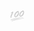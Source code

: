 <svg class="icon" style="width: 25px; height: 25px; vertical-align: middle; overflow: hidden;" viewBox="0 0 1024 1024" version="1.1" xmlns="http://www.w3.org/2000/svg"><path d="M154.56761386 865.55334219c-10.28379112 0-15.42568711-10.28537842-15.42568623-15.41774883 0-5.1593581 5.14189599-15.42568711 10.29172852-15.42568711 236.56212158-97.72935293 493.7013501-149.13719648 745.70026992-159.43209961v5.13237041c20.57551963 0 46.28499785-5.13237041 66.86369297-5.13237041v10.29331582c-257.13129112 25.70947822-509.13656191 77.13002109-750.85010331 154.27909248-15.42568711 15.41774883-36.00438135 20.56916953-56.57990186 25.70312725zM740.85165898 572.41766973c-25.71741562 0-51.42848115-5.1514207-66.84464267-25.69995264-15.42727441-20.57710693-30.87042364-41.15580205-30.87042275-66.86686758 0-71.99765068 20.56916953-138.85340537 66.85734199-195.42536894 41.16373945-56.58148916 102.86966162-97.70712803 169.72224169-123.42771914 25.70947822 0 46.27864776 15.43679912 56.57355088 35.99485664-5.15300801 5.14189599-10.29331582 10.29331582-15.43679911 10.29331581 25.70947822 10.28379112 35.99326933 30.85137334 35.99326933 56.57196446 5.15300801 143.99530136-87.41539951 272.56809023-215.99453936 308.55977139z m138.86451826-329.13687921c-10.28537842 5.14189599-25.72852763 15.42568711-35.99485664 25.72059024-5.1593581 0-5.1593581-5.14189599-5.1593581-10.29331582-77.14907138 46.28817247-128.56802695 128.57913896-133.69404727 215.98501377 0 10.29331582 5.12602031 46.28817247 20.55012013 41.16373945 25.73805234-10.29172852 46.28499785-20.58663252 61.72179609-41.16373945 17.14176826-18.8451501 34.28194922-37.69982578 51.42213105-56.55291328 30.86883633-41.14627734 51.44753057-92.56682021 61.71385957-144.00641338 10.28379112-15.42727441-5.14030781-25.71106552-20.55964483-30.85296153zM169.99330098 315.28796592l-56.57196358 25.70947822c-5.13237041 5.13237041-10.27426641 5.13237041-15.4161624 5.13237041-5.15300801 0-5.15300801-10.29490401-5.15300801-15.41616153 0-15.42568711 10.29490401-25.72059023 25.72852764-30.86248622 30.85296065-25.72059023 61.70433398-46.27864776 97.6976042-61.7138587 15.42568711 5.14189599 25.72059023 20.56916953 30.86248534 35.99326846 0 15.41616152 0 15.41616152-71.99923798 180.01079473-25.70789004 51.42054287-46.27547227 107.99409463-51.43641767 164.5644709 0 5.1434833 5.16094541 15.42727441 5.16094541 20.57710781v5.13395771c-1.72243213 1.71290654-3.43692598 3.43851328-5.16094541 5.15142071-5.12443301 0-10.28379112 0-10.28379112-5.15142071-25.71106552 0-46.28658516-15.42727441-51.42054375-41.13675175 0-41.14468916 10.29331582-87.4249251 25.70947822-123.42771914 20.57869512-56.57196357 51.43165576-107.99250732 82.28302911-164.5644709zM622.55948574 310.13813339c10.28379112 138.85340537-77.1331957 262.28112451-210.84311777 298.28391768-25.72059023 0-51.43006846-5.14189599-66.86528028-25.72059023-20.56758222-15.43521182-30.84343594-41.14468916-30.84343594-66.84622998 0-72.00558808 20.56916953-138.86134277 66.857342-195.43330635 41.13675175-56.56243886 102.83949932-97.69919062 169.70477959-123.42771914 25.70154083 0 46.28817247 15.42568711 56.57355088 36.01390694-5.1434833 5.13237041-10.28537842 10.27426641-15.42727442 10.27426641 15.42568711 15.42409893 30.84343594 41.14310185 30.84343594 66.85575468z m-71.9897124-30.85296152c-10.29172852 5.14189599-25.71741562 15.42568711-36.00279404 25.70947823-5.14189599 0-5.14189599-5.14189599-5.141896-10.28379112-77.14113398 46.28817247-128.56008955 128.56961426-133.71309756 216.00247677 0 10.26632901 5.15300801 46.28658516 20.57869512 41.12722704 25.70947822-10.28537842 46.28817247-20.56916953 61.70433398-41.12722705a123287.31909141 123287.31909141 0 0 0 51.43006846-56.57196446c30.85296065-41.15580205 51.42848115-92.56682021 61.71227227-144.00482519 10.29490401-15.42568711-5.13237041-25.71106552-20.56758223-30.85137422zM82.57948877 772.98652198c236.56212158-97.70871621 493.69182451-149.13719648 745.69709531-159.43209961v5.14983251c25.70947822 0 46.28817247-5.14983339 66.85734199-5.14983251v10.29331581c-257.13129112 25.71900293-509.13973653 77.14907138-750.85169062 154.28702989-20.57869512 10.29490401-35.99485664 15.42886172-56.57355176 20.55805664h-5.1307831c-5.16094541 0-10.28537842-5.1291958-10.28537842-15.42568624 3.43057588-3.42422666 6.85956533-6.85321523 10.2869666-10.2806165z" fill="#ccc"></path></svg>